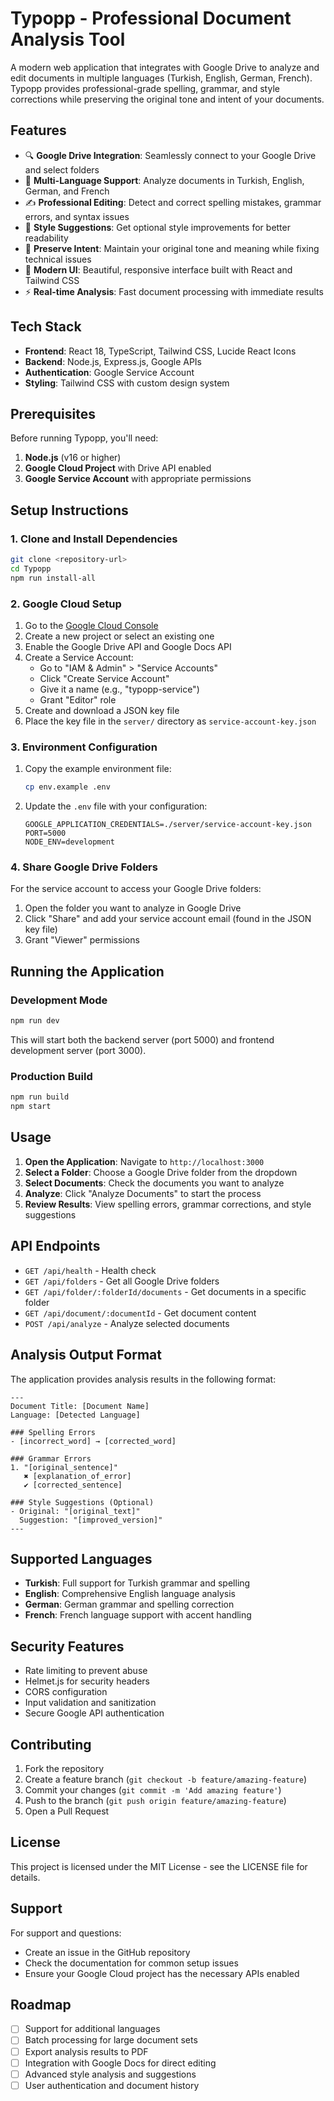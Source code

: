 # Typopp - Professional Document Analysis Tool

A modern web application that integrates with Google Drive to analyze and edit documents in multiple languages (Turkish, English, German, French). Typopp provides professional-grade spelling, grammar, and style corrections while preserving the original tone and intent of your documents.

## Features

- 🔍 **Google Drive Integration**: Seamlessly connect to your Google Drive and select folders
- 📄 **Multi-Language Support**: Analyze documents in Turkish, English, German, and French
- ✍️ **Professional Editing**: Detect and correct spelling mistakes, grammar errors, and syntax issues
- 🎨 **Style Suggestions**: Get optional style improvements for better readability
- 🎯 **Preserve Intent**: Maintain your original tone and meaning while fixing technical issues
- 📱 **Modern UI**: Beautiful, responsive interface built with React and Tailwind CSS
- ⚡ **Real-time Analysis**: Fast document processing with immediate results

## Tech Stack

- **Frontend**: React 18, TypeScript, Tailwind CSS, Lucide React Icons
- **Backend**: Node.js, Express.js, Google APIs
- **Authentication**: Google Service Account
- **Styling**: Tailwind CSS with custom design system

## Prerequisites

Before running Typopp, you'll need:

1. **Node.js** (v16 or higher)
2. **Google Cloud Project** with Drive API enabled
3. **Google Service Account** with appropriate permissions

## Setup Instructions

### 1. Clone and Install Dependencies

```bash
git clone <repository-url>
cd Typopp
npm run install-all
```

### 2. Google Cloud Setup

1. Go to the [Google Cloud Console](https://console.cloud.google.com/)
2. Create a new project or select an existing one
3. Enable the Google Drive API and Google Docs API
4. Create a Service Account:
   - Go to "IAM & Admin" > "Service Accounts"
   - Click "Create Service Account"
   - Give it a name (e.g., "typopp-service")
   - Grant "Editor" role
5. Create and download a JSON key file
6. Place the key file in the `server/` directory as `service-account-key.json`

### 3. Environment Configuration

1. Copy the example environment file:
   ```bash
   cp env.example .env
   ```

2. Update the `.env` file with your configuration:
   ```env
   GOOGLE_APPLICATION_CREDENTIALS=./server/service-account-key.json
   PORT=5000
   NODE_ENV=development
   ```

### 4. Share Google Drive Folders

For the service account to access your Google Drive folders:

1. Open the folder you want to analyze in Google Drive
2. Click "Share" and add your service account email (found in the JSON key file)
3. Grant "Viewer" permissions

## Running the Application

### Development Mode

```bash
npm run dev
```

This will start both the backend server (port 5000) and frontend development server (port 3000).

### Production Build

```bash
npm run build
npm start
```

## Usage

1. **Open the Application**: Navigate to `http://localhost:3000`
2. **Select a Folder**: Choose a Google Drive folder from the dropdown
3. **Select Documents**: Check the documents you want to analyze
4. **Analyze**: Click "Analyze Documents" to start the process
5. **Review Results**: View spelling errors, grammar corrections, and style suggestions

## API Endpoints

- `GET /api/health` - Health check
- `GET /api/folders` - Get all Google Drive folders
- `GET /api/folder/:folderId/documents` - Get documents in a specific folder
- `GET /api/document/:documentId` - Get document content
- `POST /api/analyze` - Analyze selected documents

## Analysis Output Format

The application provides analysis results in the following format:

```
---
Document Title: [Document Name]
Language: [Detected Language]

### Spelling Errors
- [incorrect_word] → [corrected_word]

### Grammar Errors
1. "[original_sentence]"
   ✖ [explanation_of_error]
   ✔ [corrected_sentence]

### Style Suggestions (Optional)
- Original: "[original_text]"
  Suggestion: "[improved_version]"
---
```

## Supported Languages

- **Turkish**: Full support for Turkish grammar and spelling
- **English**: Comprehensive English language analysis
- **German**: German grammar and spelling correction
- **French**: French language support with accent handling

## Security Features

- Rate limiting to prevent abuse
- Helmet.js for security headers
- CORS configuration
- Input validation and sanitization
- Secure Google API authentication

## Contributing

1. Fork the repository
2. Create a feature branch (`git checkout -b feature/amazing-feature`)
3. Commit your changes (`git commit -m 'Add amazing feature'`)
4. Push to the branch (`git push origin feature/amazing-feature`)
5. Open a Pull Request

## License

This project is licensed under the MIT License - see the LICENSE file for details.

## Support

For support and questions:
- Create an issue in the GitHub repository
- Check the documentation for common setup issues
- Ensure your Google Cloud project has the necessary APIs enabled

## Roadmap

- [ ] Support for additional languages
- [ ] Batch processing for large document sets
- [ ] Export analysis results to PDF
- [ ] Integration with Google Docs for direct editing
- [ ] Advanced style analysis and suggestions
- [ ] User authentication and document history 